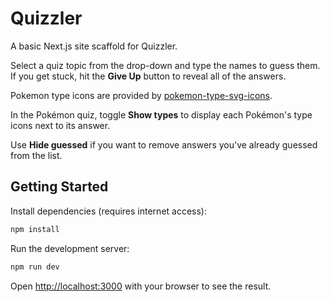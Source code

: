 # Quizzler

A basic Next.js site scaffold for Quizzler.

Select a quiz topic from the drop-down and type the names to guess them. If you get stuck, hit the **Give Up** button to reveal all of the answers.

Pokemon type icons are provided by [pokemon-type-svg-icons](https://github.com/duiker101/pokemon-type-svg-icons).

In the Pokémon quiz, toggle **Show types** to display each Pokémon's type icons next to its answer.

Use **Hide guessed** if you want to remove answers you've already guessed from the list.

## Getting Started

Install dependencies (requires internet access):

```bash
npm install
```

Run the development server:

```bash
npm run dev
```

Open [http://localhost:3000](http://localhost:3000) with your browser to see the result.
